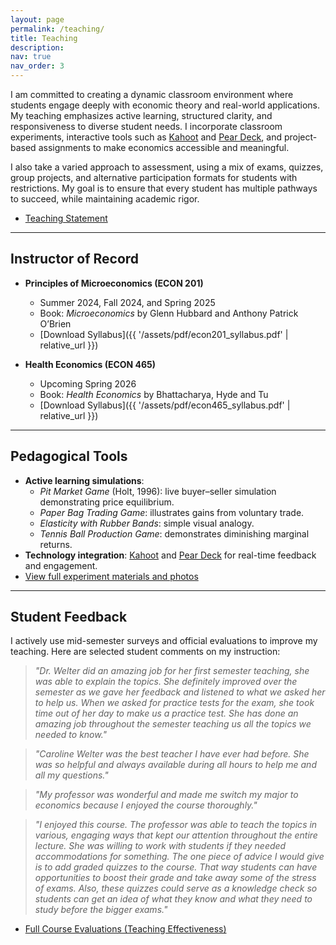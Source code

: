 ```yaml
---
layout: page
permalink: /teaching/
title: Teaching
description: 
nav: true
nav_order: 3
---
```




I am committed to creating a dynamic classroom environment where students engage deeply with economic theory and real-world applications. My teaching emphasizes active learning, structured clarity, and responsiveness to diverse student needs. I incorporate classroom experiments, interactive tools such as [Kahoot](https://kahoot.com/) and [Pear Deck](https://www.peardeck.com/), and project-based assignments to make economics accessible and meaningful.  

I also take a varied approach to assessment, using a mix of exams, quizzes, group projects, and alternative participation formats for students with restrictions. My goal is to ensure that every student has multiple pathways to succeed, while maintaining academic rigor.

<ul class="doc-links">
  <li>
    <a class="doc-link"
       href="{{ '/assets/pdf/Teaching_Statement.pdf' | relative_url }}"
       download="Caroline_Welter_Teaching_Statement.pdf">
      <span>Teaching Statement</span>
      <i class="fas fa-file-pdf"></i>
    </a>
  </li>
</ul>

---

## Instructor of Record
- **Principles of Microeconomics (ECON 201)**  
  - Summer 2024, Fall 2024, and Spring 2025  
  - Book: *Microeconomics* by Glenn Hubbard and Anthony Patrick O’Brien  
  - [Download Syllabus]({{ '/assets/pdf/econ201_syllabus.pdf' | relative_url }})

- **Health Economics (ECON 465)** 
  - Upcoming Spring 2026
  - Book: *Health Economics* by Bhattacharya, Hyde and Tu
  - [Download Syllabus]({{ '/assets/pdf/econ465_syllabus.pdf' | relative_url }})

---

## Pedagogical Tools
- **Active learning simulations**:  
  - *Pit Market Game* (Holt, 1996): live buyer–seller simulation demonstrating price equilibrium.  
  - *Paper Bag Trading Game*: illustrates gains from voluntary trade.  
  - *Elasticity with Rubber Bands*: simple visual analogy.  
  - *Tennis Ball Production Game*: demonstrates diminishing marginal returns.  
- **Technology integration**: [Kahoot](https://kahoot.com/) and [Pear Deck](https://www.peardeck.com/) for real-time feedback and engagement.   
- [View full experiment materials and photos](https://drive.google.com/drive/folders/1IAUTKBI5-GYL1x71Y5WHy6HvNOAX52k3?usp=sharing)


---

## Student Feedback
I actively use mid-semester surveys and official evaluations to improve my teaching. Here are selected student comments on my instruction:

> *"Dr. Welter did an amazing job for her first semester teaching, she was able to explain the topics. She definitely improved over the semester as we gave her feedback and listened to what we asked her to help us. When we asked for practice tests for the exam, she took time out of her day to make us a practice test. She has done an amazing job throughout the semester teaching us all the topics we needed to know."*

> *"Caroline Welter was the best teacher I have ever had before. She was so helpful and always available during all hours to help me and all my questions."*

> *"My professor was wonderful and made me switch my major to economics because I enjoyed the course thoroughly."*

> *"I enjoyed this course. The professor was able to teach the topics in various, engaging ways that kept our attention throughout the entire lecture. She was willing to work with students if they needed accommodations for something. The one piece of advice I would give is to add graded quizzes to the course. That way students can have opportunities to boost their grade and take away some of
the stress of exams. Also, these quizzes could serve as a knowledge check so students can get an idea of what they know and what they need to study before the bigger exams."*

<ul class="doc-links">
  <li>
    <a class="doc-link"
       href="{{ '/assets/pdf/teaching_evals.pdf' | relative_url }}"
       download="Caroline_Welter_Teaching_Evaluation.pdf">
      <span>Full Course Evaluations (Teaching Effectiveness) </span>
      <i class="fas fa-file-pdf"></i>
    </a>
  </li>
</ul>


